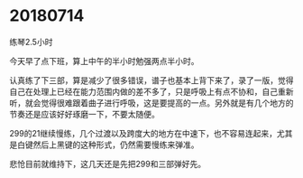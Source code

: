 # 20180714

练琴2.5小时

今天早了点下班，算上中午的半小时勉强两点半小时。

认真练了下三部，算是减少了很多错误，谱子也基本上背下来了，录了一版，觉得自己在处理上已经在能力范围内做的差不多了，只是呼吸上有点不协和，自己重新听，就会觉得很难跟着曲子进行呼吸，这是要提高的一点。另外就是有几个地方的节奏还是应该好好琢磨一下，不要太随便。

299的21继续慢练，几个过渡以及跨度大的地方在中速下，也不容易连起来，尤其是白键然后上黑键的这种形式，仍然需要慢练来弹准。

悲怆目前就维持下，这几天还是先把299和三部弹好先。
